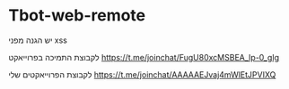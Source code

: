 # Tbot-web-remote




יש הגנה מפני xss









לקבוצת התמיכה בפרוייאקט
https://t.me/joinchat/FugU80xcMSBEA_Ip-0_gIg

לקבוצת הפרוייאקטים שלי
https://t.me/joinchat/AAAAAEJvaj4mWlEtJPVIXQ
